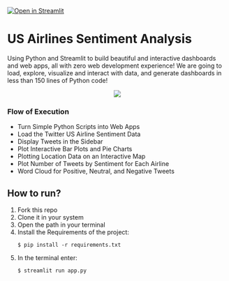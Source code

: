 [![Open in Streamlit](https://static.streamlit.io/badges/streamlit_badge_black_white.svg)](https://share.streamlit.io/prathameshthakur/sentiment-analysis/app.py)

# US Airlines Sentiment Analysis
Using Python and Streamlit to build beautiful and interactive dashboards and web apps, all with zero web development experience! We are going to load, explore, visualize and interact with data, and generate dashboards in less than 150 lines of Python code!
<br>
<p align='center'>
<img src='streamlit-app-2021-02-05-13-02-95.gif'>
</p>

### Flow of Execution

- Turn Simple Python Scripts into Web Apps
- Load the Twitter US Airline Sentiment Data
- Display Tweets in the Sidebar
- Plot Interactive Bar Plots and Pie Charts
- Plotting Location Data on an Interactive Map
- Plot Number of Tweets by Sentiment for Each Airline
- Word Cloud for Positive, Neutral, and Negative Tweets

## How to run?
1. Fork this repo
2. Clone it in your system
3. Open the path in your terminal
4. Install the Requirements of the project:
    ```
    $ pip install -r requirements.txt
    ```
4. In the terminal enter: 
    ```
    $ streamlit run app.py
    ```

